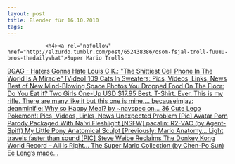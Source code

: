 ```yaml
---
layout: post
title: Blender für 16.10.2010
tags:
---
```



                <h4><a rel="nofollow" href="http://elzurdo.tumblr.com/post/652438386/osom-fsjal-troll-fuuuu-bros-thedailywhat">Super Mario Trolls
</a><a rel="nofollow" href="http://9gag.com/gag/40972?utm_source=feedburner&amp;utm_medium=feed&amp;utm_campaign=Feed%3A%209gag%20%289GAG%20RSS%29">9GAG - Haters Gonna Hate
</a><a rel="nofollow" href="http://gizmodo.com/5658560/louis-ck-the-shittiest-cell-phone-in-the-world-is-a-miracle">Louis C.K.: "The Shittiest Cell Phone In The World Is A Miracle" [Video]
</a><a rel="nofollow" href="http://www.buzzfeed.com/expresident/109-cats-in-sweaters">109 Cats In Sweaters: Pics, Videos, Links, News
</a><a rel="nofollow" href="http://feeds.wired.com/~r/wired/index/~3/zYEpHxAmrCk/">Best of New Mind-Blowing Space Photos
</a><a rel="nofollow" href="http://feedproxy.google.com/~r/geeksAreSexyTechnologyNews/~3/-Yu1k6DaPVE/">You Dropped Food On The Floor: Do You Eat it?
</a><a rel="nofollow" href="http://blog.gamefreaks.co.nz/post/1263236580">Two Girls One-Up USD $17.95 Best. T-Shirt. Ever.
</a><a rel="nofollow" href="http://blog.gamefreaks.co.nz/post/1248080914">This is my rifle. There are many like it but this one is mine....
</a><a rel="nofollow" href="http://blog.gamefreaks.co.nz/post/1250569054">becauseimjay: deanminifie: Why so Happy Meal? by ~navspec on...
</a><a rel="nofollow" href="http://www.buzzfeed.com/ashleybaccam/36-cute-lego-pokemon-1uwr">36 Cute Lego Pokemon!: Pics, Videos, Links, News
</a><a rel="nofollow" href="http://www.geeksaresexy.net/2010/10/01/unexpected-problem-pic/">Unexpected Problem [Pic]
</a><a rel="nofollow" href="http://www.buzzfeed.com/awesomer/avatar-porn-parody-packaged-with-navi-fleshlight">Avatar Porn Parody Packaged With Na'vi Fleshlight [NSFW]
</a><a rel="nofollow" href="http://blog.gamefreaks.co.nz/post/1173735127">pacalin: R2-VAC (by Agent-Spiff)
</a><a rel="nofollow" href="http://blog.gamefreaks.co.nz/post/1173565891">My Little Pony Anatomical Sculpt [Previously: Mario Anatomy...
</a><a rel="nofollow" href="http://feedproxy.google.com/~r/geeksAreSexyTechnologyNews/~3/j1g57f9L4ew/">Light travels faster than sound [PIC]
</a><a rel="nofollow" href="http://blog.gamefreaks.co.nz/post/1157533499">Steve Weibe Reclaims The Donkey Kong World Record – All Is Right...
</a><a rel="nofollow" href="http://blog.gamefreaks.co.nz/post/1157909470">The Super Mario Collection (by Chen-Po Sun) Ee Leng’s made...</a></h4>
